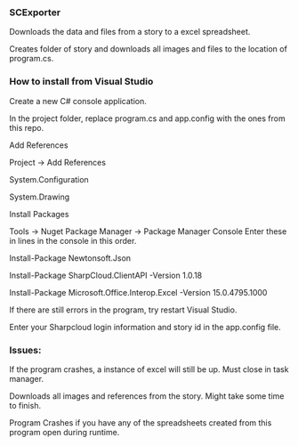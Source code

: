### SCExporter
Downloads the data and files from a story to a excel spreadsheet.

Creates folder of story and downloads all images and files to the location of program.cs.

### How to install from Visual Studio

Create a new C# console application.

In the project folder, replace program.cs and app.config with the ones from this repo.

Add References

Project -> Add References

System.Configuration

System.Drawing

Install Packages

Tools -> Nuget Package Manager -> Package Manager Console 
Enter these in lines in the console in this order.

Install-Package Newtonsoft.Json

Install-Package SharpCloud.ClientAPI -Version 1.0.18

Install-Package Microsoft.Office.Interop.Excel -Version 15.0.4795.1000

If there are still errors in the program, try restart Visual Studio.

Enter your Sharpcloud login information and story id in the app.config file.

### Issues: 
If the program crashes, a instance of excel will still be up. Must close in task manager.

Downloads all images and references from the story. Might take some time to finish.

Program Crashes if you have any of the spreadsheets created from this program open during runtime.
